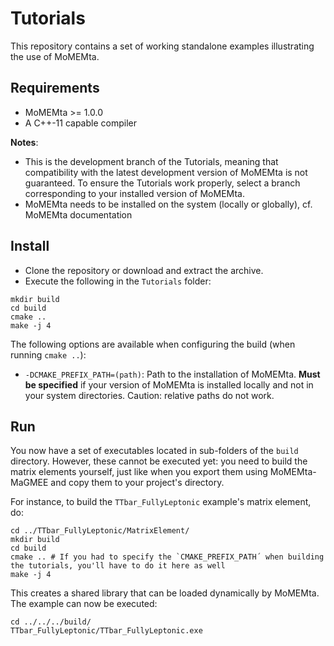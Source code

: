 # Tutorials
This repository contains a set of working standalone examples illustrating the use of MoMEMta.

## Requirements

- MoMEMta >= 1.0.0
- A C++-11 capable compiler

**Notes**:
- This is the development branch of the Tutorials, meaning that compatibility with the latest development version of MoMEMta is not guaranteed.
To ensure the Tutorials work properly, select a branch corresponding to your installed version of MoMEMta.
- MoMEMta needs to be installed on the system (locally or globally), cf. MoMEMta documentation

## Install

- Clone the repository or download and extract the archive.
- Execute the following in the `Tutorials` folder:
```
mkdir build
cd build
cmake ..
make -j 4
```

The following options are available when configuring the build (when running `cmake ..`):
- `-DCMAKE_PREFIX_PATH=(path)`: Path to the installation of MoMEMta. **Must be specified** if your version of MoMEMta is installed locally and not in your system directories. Caution: relative paths do not work.

## Run

You now have a set of executables located in sub-folders of the `build` directory. 
However, these cannot be executed yet: you need to build the matrix elements yourself,
just like when you export them using MoMEMta-MaGMEE and copy them to your project's directory.

For instance, to build the `TTbar_FullyLeptonic` example's matrix element, do:
```
cd ../TTbar_FullyLeptonic/MatrixElement/
mkdir build
cd build
cmake .. # If you had to specify the `CMAKE_PREFIX_PATH´ when building the tutorials, you'll have to do it here as well
make -j 4
```
This creates a shared library that can be loaded dynamically by MoMEMta. The example can now be executed:
```
cd ../../../build/
TTbar_FullyLeptonic/TTbar_FullyLeptonic.exe
```
